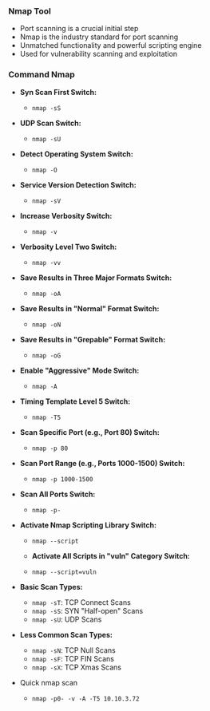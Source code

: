 ### Nmap Tool 
- Port scanning is a crucial initial step
- Nmap is the industry standard for port scanning
- Unmatched functionality and powerful scripting engine
- Used for vulnerability scanning and exploitation

### Command Nmap
- **Syn Scan First Switch:**
  - `nmap -sS`

- **UDP Scan Switch:**
  - `nmap -sU`

- **Detect Operating System Switch:**
  - `nmap -O`

- **Service Version Detection Switch:**
  - `nmap -sV`

- **Increase Verbosity Switch:**
  - `nmap -v`

- **Verbosity Level Two Switch:**
  - `nmap -vv`

- **Save Results in Three Major Formats Switch:**
  - `nmap -oA`

- **Save Results in "Normal" Format Switch:**
  - `nmap -oN`

- **Save Results in "Grepable" Format Switch:**
  - `nmap -oG`

- **Enable "Aggressive" Mode Switch:**
  - `nmap -A`
- **Timing Template Level 5 Switch:**
  - `nmap -T5`

- **Scan Specific Port (e.g., Port 80) Switch:**
  - `nmap -p 80`

- **Scan Port Range (e.g., Ports 1000-1500) Switch:**
  - `nmap -p 1000-1500`

- **Scan All Ports Switch:**
  - `nmap -p-`
  
- **Activate Nmap Scripting Library Switch:**
  - `nmap --script` 
  
  - **Activate All Scripts in "vuln" Category Switch:**
  - `nmap --script=vuln` 

- **Basic Scan Types:**
  - `nmap -sT`: TCP Connect Scans
  - `nmap -sS`: SYN "Half-open" Scans
  - `nmap -sU`: UDP Scans

- **Less Common Scan Types:**
  - `nmap -sN`: TCP Null Scans
  - `nmap -sF`: TCP FIN Scans
  - `nmap -sX`: TCP Xmas Scans


- Quick nmap scan
  - ```nmap -p0- -v -A -T5 10.10.3.72```


